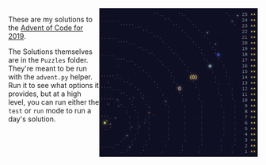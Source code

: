 <img align="right" width="320" height="300" src="https://raw.githubusercontent.com/seligman/aoc/master/2019/Puzzles/main_page_small.png">

These are my solutions to the [Advent of Code for 2019](https://adventofcode.com/2019).

The Solutions themselves are in the `Puzzles` folder.  They're meant to be run with the `advent.py` helper.  Run it to see what options it provides, but at a high level, you can run either the `test` or `run` mode to run a day's solution.
